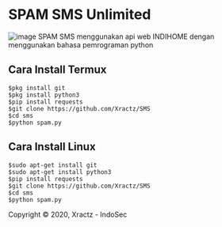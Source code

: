 # SPAM SMS Unlimited
![image](https://github.com/Xractz/SMS/blob/master/instigam.png)
SPAM SMS menggunakan api web INDIHOME dengan menggunakan bahasa pemrograman python

## Cara Install Termux
```
$pkg install git
$pkg install python3
$pip install requests
$git clone https://github.com/Xractz/SMS
$cd sms
$python spam.py
```


## Cara Install Linux
```
$sudo apt-get install git
$sudo apt-get install python3
$pip install requests
$git clone https://github.com/Xractz/SMS
$cd sms
$python spam.py
```

Copyright © 2020, Xractz - IndoSec



